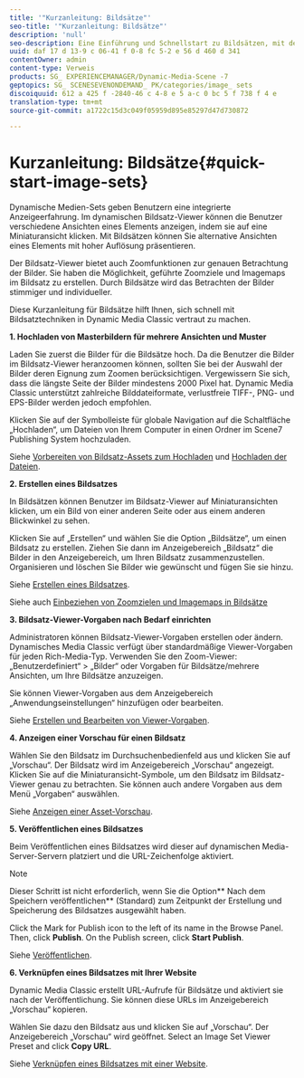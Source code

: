 ```yaml
---
title: '"Kurzanleitung: Bildsätze"'
seo-title: '"Kurzanleitung: Bildsätze"'
description: 'null'
seo-description: Eine Einführung und Schnellstart zu Bildsätzen, mit deren Hilfe Sie schnell mit Bildsatztechniken arbeiten können.
uuid: daf 17 d 13-9 c 06-41 f 0-8 fc 5-2 e 56 d 460 d 341
contentOwner: admin
content-type: Verweis
products: SG_ EXPERIENCEMANAGER/Dynamic-Media-Scene -7
geptopics: SG_ SCENESEVENONDEMAND_ PK/categories/image_ sets
discoiquuid: 612 a 425 f -2840-46 c 4-8 e 5 a-c 0 bc 5 f 738 f 4 e
translation-type: tm+mt
source-git-commit: a1722c15d3c049f05959d895e85297d47d730872

---
```



# Kurzanleitung: Bildsätze{#quick-start-image-sets}

Dynamische Medien-Sets geben Benutzern eine integrierte Anzeigeerfahrung. Im dynamischen Bildsatz-Viewer können die Benutzer verschiedene Ansichten eines Elements anzeigen, indem sie auf eine Miniaturansicht klicken. Mit Bildsätzen können Sie alternative Ansichten eines Elements mit hoher Auflösung präsentieren.

Der Bildsatz-Viewer bietet auch Zoomfunktionen zur genauen Betrachtung der Bilder. Sie haben die Möglichkeit, geführte Zoomziele und Imagemaps im Bildsatz zu erstellen. Durch Bildsätze wird das Betrachten der Bilder stimmiger und individueller.

Diese Kurzanleitung für Bildsätze hilft Ihnen, sich schnell mit Bildsatztechniken in Dynamic Media Classic vertraut zu machen.

**1. Hochladen von Masterbildern für mehrere Ansichten und Muster**

Laden Sie zuerst die Bilder für die Bildsätze hoch. Da die Benutzer die Bilder im Bildsatz-Viewer heranzoomen können, sollten Sie bei der Auswahl der Bilder deren Eignung zum Zoomen berücksichtigen. Vergewissern Sie sich, dass die längste Seite der Bilder mindestens 2000 Pixel hat. Dynamic Media Classic unterstützt zahlreiche Bilddateiformate, verlustfreie TIFF-, PNG- und EPS-Bilder werden jedoch empfohlen.

Klicken Sie auf der Symbolleiste für globale Navigation auf die Schaltfläche „Hochladen“, um Dateien von Ihrem Computer in einen Ordner im Scene7 Publishing System hochzuladen. 

Siehe [Vorbereiten von Bildsatz-Assets zum Hochladen](preparing-image-set-assets-upload.md#preparing-image-set-assets-for-upload) und [Hochladen der Dateien](uploading-files.md#uploading-your-files).

**2. Erstellen eines Bildsatzes**

In Bildsätzen können Benutzer im Bildsatz-Viewer auf Miniaturansichten klicken, um ein Bild von einer anderen Seite oder aus einem anderen Blickwinkel zu sehen.

Klicken Sie auf „Erstellen“ und wählen Sie die Option „Bildsätze“, um einen Bildsatz zu erstellen. Ziehen Sie dann im Anzeigebereich „Bildsatz“ die Bilder in den Anzeigebereich, um Ihren Bildsatz zusammenzustellen. Organisieren und löschen Sie Bilder wie gewünscht und fügen Sie sie hinzu. 

Siehe [Erstellen eines Bildsatzes](creating-image-set.md#creating-an-image-set).

Siehe auch [Einbeziehen von Zoomzielen und Imagemaps in Bildsätze](including-zoom-targets-image-maps.md#including-zoom-targets-and-image-maps-in-image-sets)

**3. Bildsatz-Viewer-Vorgaben nach Bedarf einrichten**

Administratoren können Bildsatz-Viewer-Vorgaben erstellen oder ändern. Dynamisches Media Classic verfügt über standardmäßige Viewer-Vorgaben für jeden Rich-Media-Typ. Verwenden Sie den Zoom-Viewer: „Benutzerdefiniert“ &gt; „Bilder“ oder Vorgaben für Bildsätze/mehrere Ansichten, um Ihre Bildsätze anzuzeigen.

Sie können Viewer-Vorgaben aus dem Anzeigebereich „Anwendungseinstellungen“ hinzufügen oder bearbeiten. 

Siehe [Erstellen und Bearbeiten von Viewer-Vorgaben](application-setup.md#adding-and-editing-viewer-presets).

**4. Anzeigen einer Vorschau für einen Bildsatz**

Wählen Sie den Bildsatz im Durchsuchenbedienfeld aus und klicken Sie auf „Vorschau“. Der Bildsatz wird im Anzeigebereich „Vorschau“ angezeigt. Klicken Sie auf die Miniaturansicht-Symbole, um den Bildsatz im Bildsatz-Viewer genau zu betrachten. Sie können auch andere Vorgaben aus dem Menü „Vorgaben“ auswählen. 

Siehe [Anzeigen einer Asset-Vorschau](previewing-asset.md#previewing-an-asset).

**5. Veröffentlichen eines Bildsatzes**

Beim Veröffentlichen eines Bildsatzes wird dieser auf dynamischen Media-Server-Servern platziert und die URL-Zeichenfolge aktiviert.

>[!NOTE]
>
>Dieser Schritt ist nicht erforderlich, wenn Sie die Option** Nach dem Speichern veröffentlichen** (Standard) zum Zeitpunkt der Erstellung und Speicherung des Bildsatzes ausgewählt haben.

Click the Mark for Publish icon to the left of its name in the Browse Panel. Then, click **Publish**. On the Publish screen, click **Start Publish**.

Siehe [Veröffentlichen](publishing-files.md#publishing-files).

**6. Verknüpfen eines Bildsatzes mit Ihrer Website**

Dynamic Media Classic erstellt URL-Aufrufe für Bildsätze und aktiviert sie nach der Veröffentlichung. Sie können diese URLs im Anzeigebereich „Vorschau“ kopieren.

Wählen Sie dazu den Bildsatz aus und klicken Sie auf „Vorschau“. Der Anzeigebereich „Vorschau“ wird geöffnet. Select an Image Set Viewer Preset and click **Copy URL**.

Siehe [Verknüpfen eines Bildsatzes mit einer Website](linking-image-set-web-page.md#linking-an-image-set-to-a-web-page).
